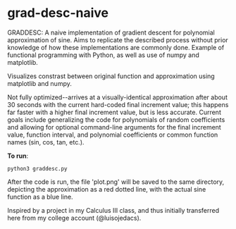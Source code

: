 # grad-desc-naive

GRADDESC:
A naive implementation of gradient descent for polynomial approximation of sine. Aims to replicate the described process without prior knowledge of how these implementations are commonly done. Example of functional programming with Python, as well as use of numpy and matplotlib. 

Visualizes constrast between original function and approximation using matplotlib and numpy.

Not fully optimized--arrives at a visually-identical approximation after about 30 seconds with the current hard-coded final increment value; this happens far faster with a higher final increment value, but is less accurate. Current goals include generalizing the code for polynomials of random coefficients and allowing for optional command-line arguments for the final increment value, function interval, and polynomial coefficients or common function names (sin, cos, tan, etc.).

**To run**:
```
python3 graddesc.py
```
After the code is run, the file 'plot.png' will be saved to the same directory, depicting the approximation as a red dotted line, with the actual sine function as a blue line.

Inspired by a project in my Calculus III class, and thus initially transferred here from my college account (@luisojedacs).
